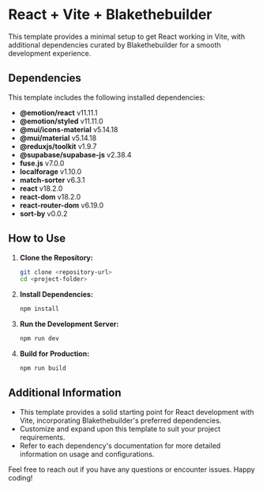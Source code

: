 # React + Vite + Blakethebuilder

This template provides a minimal setup to get React working in Vite, with additional dependencies curated by Blakethebuilder for a smooth development experience.

## Dependencies

This template includes the following installed dependencies:

- **@emotion/react** v11.11.1
- **@emotion/styled** v11.11.0
- **@mui/icons-material** v5.14.18
- **@mui/material** v5.14.18
- **@reduxjs/toolkit** v1.9.7
- **@supabase/supabase-js** v2.38.4
- **fuse.js** v7.0.0
- **localforage** v1.10.0
- **match-sorter** v6.3.1
- **react** v18.2.0
- **react-dom** v18.2.0
- **react-router-dom** v6.19.0
- **sort-by** v0.0.2

## How to Use

1. **Clone the Repository:**
   ```bash
   git clone <repository-url>
   cd <project-folder>
   ```

2. **Install Dependencies:**
   ```bash
   npm install
   ```

3. **Run the Development Server:**
   ```bash
   npm run dev
   ```

4. **Build for Production:**
   ```bash
   npm run build
   ```

## Additional Information

- This template provides a solid starting point for React development with Vite, incorporating Blakethebuilder's preferred dependencies.
- Customize and expand upon this template to suit your project requirements.
- Refer to each dependency's documentation for more detailed information on usage and configurations.

Feel free to reach out if you have any questions or encounter issues. Happy coding!
